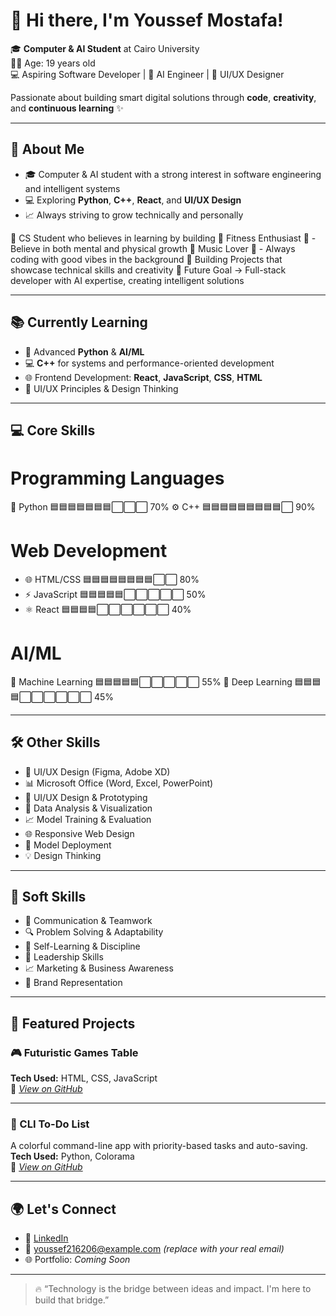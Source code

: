 
# 👋 Hi there, I'm Youssef Mostafa!

🎓 **Computer & AI Student** at Cairo University  
🧑‍🎓 Age: 19 years old  
💻 Aspiring Software Developer | 🤖 AI Engineer | 🎨 UI/UX Designer  

Passionate about building smart digital solutions through **code**, **creativity**, and **continuous learning** ✨

---

## 🚀 About Me

- 🎓 Computer & AI student with a strong interest in software engineering and intelligent systems  
- 💻 Exploring **Python**, **C++**, **React**, and **UI/UX Design**  
- 📈 Always striving to grow technically and personally 

🔹 CS Student who believes in learning by building
🔹 Fitness Enthusiast 💪 - Believe in both mental and physical growth
🔹 Music Lover 🎵 - Always coding with good vibes in the background
🔹 Building Projects that showcase technical skills and creativity
🔹 Future Goal → Full-stack developer with AI expertise, creating intelligent solutions

---

## 📚 Currently Learning

- 🤖 Advanced **Python** & **AI/ML**  
- 💻 **C++** for systems and performance-oriented development  
- 🌐 Frontend Development: **React**, **JavaScript**, **CSS**, **HTML**  
- 🎨 UI/UX Principles & Design Thinking  

---

## 💻 Core Skills

# Programming Languages
🐍 Python        🟦🟦🟦🟦🟦🟦🟦⬜⬜⬜  70%
⚙️ C++           🟦🟦🟦🟦🟦🟦🟦🟦🟦⬜  90%

# Web Development  
- 🌐 HTML/CSS      🟦🟦🟦🟦🟦🟦🟦🟦⬜⬜  80%
- ⚡ JavaScript     🟦🟦🟦🟦🟦⬜⬜⬜⬜⬜  50%
- ⚛️ React             🟦🟦🟦🟦⬜⬜⬜⬜⬜⬜  40%

# AI/ML
🤖 Machine Learning 🟦🟦🟦🟦🟦⬜⬜⬜⬜⬜  55%
🧠 Deep Learning   🟦🟦🟦🟦⬜⬜⬜⬜⬜⬜   45%

---

## 🛠️ Other Skills

- 🎨 UI/UX Design (Figma, Adobe XD)  
- 📊 Microsoft Office (Word, Excel, PowerPoint)
- 🎨 UI/UX Design & Prototyping
- 🔬 Data Analysis & Visualization
- 📈 Model Training & Evaluation
- 🌐 Responsive Web Design
- 🚀 Model Deployment
- 💡 Design Thinking

---

## 🌟 Soft Skills

- 💬 Communication & Teamwork  
- 🔍 Problem Solving & Adaptability  
- 🧠 Self-Learning & Discipline
- 👑 Leadership Skills
- 📈 Marketing & Business Awareness
- 🎯 Brand Representation

---

## 📌 Featured Projects

### 🎮 Futuristic Games Table  

**Tech Used:** HTML, CSS, JavaScript  
🔗 *[View on GitHub](#)*

---

### 📝 CLI To-Do List  
A colorful command-line app with priority-based tasks and auto-saving.  
**Tech Used:** Python, Colorama  
🔗 *[View on GitHub](#)*

---

## 🌍 Let's Connect

- 💼 [LinkedIn](https://www.linkedin.com/in/youssefmostafa)  
- 📧 youssef216206@example.com *(replace with your real email)*  
- 🌐 Portfolio: *Coming Soon*

---

> 🔥 “Technology is the bridge between ideas and impact. I'm here to build that bridge.”
